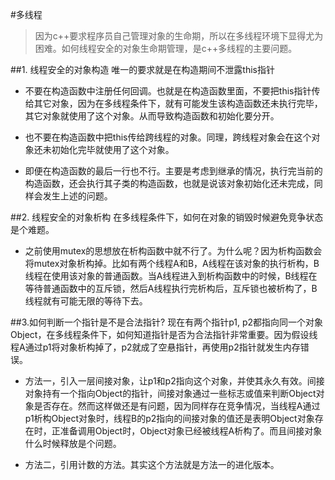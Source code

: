 #多线程
>因为c++要求程序员自己管理对象的生命期，所以在多线程环境下显得尤为困难。如何线程安全的对象生命期管理，是c++多线程的主要问题。

##1. 线程安全的对象构造
唯一的要求就是在构造期间不泄露this指针
    
* 不要在构造函数中注册任何回调。也就是在构造函数里面，不要把this指针传给其它对象，因为在多线程条件下，就有可能发生该构造函数还未执行完毕，其它对象就使用了这个对象。从而导致构造函数和初始化要分开。

* 也不要在构造函数中把this传给跨线程的对象。同理，跨线程对象会在这个对象还未初始化完毕就使用了这个对象。

* 即便在构造函数的最后一行也不行。主要是考虑到继承的情况，执行完当前的构造函数，还会执行其子类的构造函数，也就是说该对象初始化还未完成，同样会发生上述的问题。

##2. 线程安全的对象析构
在多线程条件下，如何在对象的销毁时候避免竞争状态是个难题。
* 之前使用mutex的思想放在析构函数中就不行了。为什么呢？因为析构函数会将mutex对象析构掉。比如有两个线程A和B，A线程在该对象的执行析构，B线程在使用该对象的普通函数。当A线程进入到析构函数中的时候，B线程在等待普通函数中的互斥锁，然后A线程执行完析构后，互斥锁也被析构了，B线程就有可能无限的等待下去。

##3.如何判断一个指针是不是合法指针?
现在有两个指针p1, p2都指向同一个对象Object，在多线程条件下，如何知道指针是否为合法指针非常重要。因为假设线程A通过p1将对象析构掉了，p2就成了空悬指针，再使用p2指针就发生内存错误。
* 方法一，引入一层间接对象，让p1和p2指向这个对象，并使其永久有效。间接对象持有一个指向Object的指针，间接对象通过一些标志或值来判断Object对象是否存在。然而这样做还是有问题，因为同样存在竞争情况，当线程A通过p1析构Object对象时，线程B的p2指向的间接对象的值还是表明Object对象存在时，正准备调用Object时，Object对象已经被线程A析构了。而且间接对象什么时候释放是个问题。

* 方法二，引用计数的方法。其实这个方法就是方法一的进化版本。

 